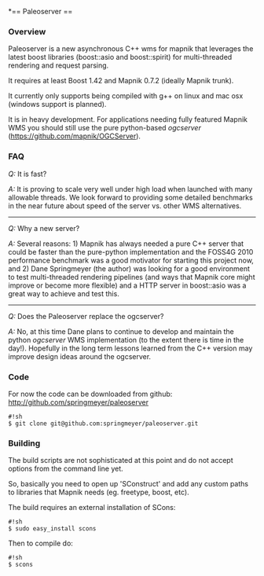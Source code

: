 <!-- Name: Paleoserver -->
<!-- Version: 2 -->
<!-- Last-Modified: 2011/04/28 09:44:27 -->
<!-- Author: manelclos -->
*== Paleoserver ==

### Overview
Paleoserver is a new asynchronous C++ wms for mapnik that leverages the latest boost libraries (boost::asio and boost::spirit) for multi-threaded rendering and request parsing.

It requires at least Boost 1.42 and Mapnik 0.7.2 (ideally Mapnik trunk).

It currently only supports being compiled with g++ on linux and mac osx (windows support is planned).

It is in heavy development. For applications needing fully featured Mapnik WMS you should still use the pure python-based *ogcserver* (https://github.com/mapnik/OGCServer).

### FAQ

*Q:* It is fast?

*A:* It is proving to scale very well under high load when launched with many allowable threads. We look forward to providing some detailed benchmarks in the near future about speed of the server vs. other WMS alternatives.

-----

*Q:* Why a new server?

*A:* Several reasons: 1) Mapnik has always needed a pure C++ server that could be faster than the pure-python implementation and the FOSS4G 2010 performance benchmark was a good motivator for starting this project now, and 2) Dane Springmeyer (the author) was looking for a good environment to test multi-threaded rendering pipelines (and ways that Mapnik core might improve or become more flexible) and a HTTP server in boost::asio was a great way to achieve and test this.

-----

*Q:* Does the Paleoserver replace the ogcserver?

*A:* No, at this time Dane plans to continue to develop and maintain the python *ogcserver* WMS implementation (to the extent there is time in the day!). Hopefully in the long term lessons learned from the C++ version may improve design ideas around the ogcserver.

### Code

For now the code can be downloaded from github: http://github.com/springmeyer/paleoserver


    #!sh
    $ git clone git@github.com:springmeyer/paleoserver.git

### Building

The build scripts are not sophisticated at this point and do not accept options from the command line yet.

So, basically you need to open up 'SConstruct' and add any custom paths to libraries that Mapnik needs (eg. freetype, boost, etc).

The build requires an external installation of SCons:


    #!sh
    $ sudo easy_install scons

Then to compile do:


    #!sh
    $ scons
